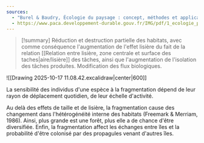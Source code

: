 ```yaml
---
sources:
  - "Burel & Baudry, Écologie du paysage : concept, méthodes et applications (2nde édition)"
  - https://www.paca.developpement-durable.gouv.fr/IMG/pdf/1_ecologie_paysage_tatoni_IMEP_cle76786e.pdf
---
```

>[!summary] Réduction et destruction partielle des habitats, avec comme conséquence l'augmentation de l'effet lisière du fait de la relation [[Relation entre lisière, zone centrale et surface des taches|aire/lisière]] des tâches, ainsi que l'augmentation de l'isolation des tâches produites.
Modification des flux biologiques.

![[Drawing 2025-10-17 11.08.42.excalidraw|center|600]]

La sensibilité des individus d'une espèce à la fragmentation dépend de leur rayon de déplacement quotidien, de leur échelle d'activité.


Au delà des effets de taille et de lisière, la fragmentation cause des changement dans l'hétérogénéité interne des habitats (Freemark & Merriam, 1986). Ainsi, plus grande est une forêt, plus elle a de chance d'être diversifiée. Enfin, la fragmentation affect les échanges entre îles et la probabilité d'être colonisé par des propagules venant d'autres îles.